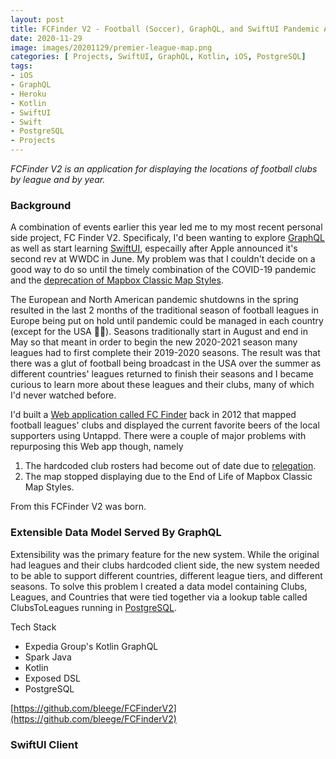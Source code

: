 ```yaml
---
layout: post
title: FCFinder V2 - Football (Soccer), GraphQL, and SwiftUI Pandemic Adventures
date: 2020-11-29
image: images/20201129/premier-league-map.png
categories: [ Projects, SwiftUI, GraphQL, Kotlin, iOS, PostgreSQL]
tags:
- iOS
- GraphQL
- Heroku
- Kotlin
- SwiftUI
- Swift
- PostgreSQL
- Projects
---
```


 <!--excerpt.start-->
_FCFinder V2 is an application for displaying the locations of football clubs by league and by year._
 <!--excerpt.end-->


### Background

A combination of events earlier this year led me to my most recent personal side project, FC Finder V2.  Specificaly, I'd been wanting to explore [GraphQL](https://graphql.org) as well as start learning [SwiftUI](https://developer.apple.com/documentation/swiftui/), especailly after Apple announced it's second rev at WWDC in June.  My problem was that I couldn't decide on a good way to do so until the timely combination of the COVID-19 pandemic and the [deprecation of Mapbox Classic Map Styles](https://blog.mapbox.com/deprecating-studio-classic-styles-d8892ac38cb4).

The European and North American pandemic shutdowns in the spring resulted in the last 2 months of the traditional season of football leagues in Europe being put on hold until pandemic could be managed in each country (except for the USA &#129318;&#8205;&#9794;&#65039;).  Seasons traditionally start in August and end in May so that meant in order to begin the new 2020-2021 season many leagues had to first complete their 2019-2020 seasons.  The result was that there was a glut of football being broadcast in the USA over the summer as different countries' leagues returned to finish their seasons and I became curious to learn more about these leagues and their clubs, many of which I'd never watched before.

I'd built a [Web application called FC Finder](/2012/12/08/this-is-my-latest-personal-project-called-fc.html) back in 2012 that mapped football leagues' clubs and displayed the current favorite beers of the local supporters using Untappd.  There were a couple of major problems with repurposing this Web app though, namely

1. The hardcoded club rosters had become out of date due to [relegation](https://en.wikipedia.org/wiki/Promotion_and_relegation).
2. The map stopped displaying due to the End of Life of Mapbox Classic Map Styles.

From this FCFinder V2 was born.


### Extensible Data Model Served By GraphQL

Extensibility was the primary feature for the new system.  While the original had leagues and their clubs hardcoded client side, the new system needed to be able to support different countries, different league tiers, and different seasons.  To solve this problem I created a data model containing Clubs, Leagues, and Countries that were tied together via a lookup table called ClubsToLeagues running in [PostgreSQL](https://www.postgresql.org).



Tech Stack

* Expedia Group's Kotlin GraphQL
* Spark Java
* Kotlin
* Exposed DSL
* PostgreSQL

[https://github.com/bleege/FCFinderV2](https://github.com/bleege/FCFinderV2)


### SwiftUI Client


